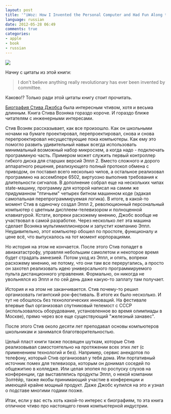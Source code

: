 ```yaml
---
layout: post
title: '"iWoz: How I Invented the Personal Computer and Had Fun Along the Way", Gina Smith'
language: russian
date: 2012-05-28 06:49
comments: true
categories: 
- apple
- book
- russian
---
```


<a href="http://www.amazon.co.uk/gp/product/140015328X/ref=as_li_tf_il?ie=UTF8&tag=prodiy-21&linkCode=as2&camp=1634&creative=6738&creativeASIN=140015328X"><img border="0" src="http://ws.assoc-amazon.co.uk/widgets/q?_encoding=UTF8&Format=_SL160_&ASIN=140015328X&MarketPlace=GB&ID=AsinImage&WS=1&tag=prodiy-21&ServiceVersion=20070822" ></a><img src="http://www.assoc-amazon.co.uk/e/ir?t=prodiy-21&l=as2&o=2&a=140015328X" width="1" height="1" border="0" alt="" style="border:none !important; margin:0px !important;" />

Начну с цитаты из этой книги:

> I don't believe anything really revolutionary has ever been invented by committee.

Каково!? Только ради этой цитаты книгу стоит прочитать.

[Биография Стива Джобса][] была интересным чтивом, хотя и весьма длинным. Книга Стива Возняка гораздо короче. И гораздо ближе читателям с инженерными интересами.

[Биография Стива Джобса]: /blog/russian/2011/12/27/steve-jobs-biography/

Стив Возняк рассказывает, как все произошло. Как он школьными ночами на бумаге проектировал, перепроектировал, снова и снова перепроектировал несуществующие пока компьютеры. Как ему это помогло развить удивительный навык всегда использовать минимальный возможный набор микросхем, а когда надо - подключать программную часть. Примером может служить первый контроллер гибкого диска для старших версий Эппл 2. Вместо сложного и дорого аппаратного решения, реализующего полный протокол обмена с приводом, он поставил всего несколько чипов, а остальное реализовал программно на ассемблере 6502, виртуозно выполнив требования к длительности сигналов. В дополнение собрал еще на нескольких чипах state-машину, программу для которой написал на самим же придуманном "птичьем" четырех битном машинном коде (эдакая самопальная перепрограммируемая логика). В итоге, в какой-то момент Стив в одиночку создал Эппл 2, революционный персональный компьютер с цветным дисплеем-телевизором и полноценной клавиатурой. Кстати, вопреки расхожему мнению, Джобс вообще не участвовал в самой разработке. Через несколько лет эта машина сделает Возняка мультимиллионером и запустит компанию Эппл. Неудивительно, этот компьютер обошел по простоте, функционалу и цене всё, что выпускалось на тот момент корпорациями.

Но история на этом не кончается. После этого Стив попадет в авиакатастрофу, управляя небольшим самолетом и некоторое время будет страдать амнезией. Потом уход из Эппл, и опять, вопреки расхожему мнению, не потому, что они там все переругались, а просто он захотел реализовать идею универсального программируемого пульта дистанционного управления. Формально, он никогда не увольнялся из Эппл и по сей день даже какую-то заплату там получает.

История и на этом не заканчивается. Стив почему-то решил организовать гигантский рок-фестиваль. В итоге их было несколько. И тут не обошлось без технологических инноваций. На фестивале впервые был организовал спутниковый телемост с СССР (использовалось оборудование, установленное во время олимпиады в Москве), прямо через все еще существующий "железный занавес".

После этого Стив около десяти лет преподавал основы компьютеров школьникам и занимался благотворительностью.

Целый пласт книги также посвящен шуткам, которые Стив реализовывал самостоятельно на протяжении всех этих лет (с применением технологий и без). Например, сервис анекдотов по телефону, который Стив организовал у тебя дома. Или портативный источник помех для телевизора, которым он донимал соседей по общежитию в колледже. Или целая эпопея по роспуску слухов на конференции, где выставлялись продукты Эппл, о некой компании Золтéйр, также якобы принимающий участие в конференции и имеющей крайне мощный продукт. Даже Джобс купился на это и узнал о подставе многими годами позже.

Итак, если у вас есть хоть какой-то интерес к биографиям, то эта книга отличное чтиво про настоящего гения компьютерной индустрии.
